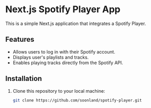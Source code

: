 # Next.js Spotify Player App

This is a simple Next.js application that integrates a Spotify Player.

## Features

- Allows users to log in with their Spotify account.
- Displays user's playlists and tracks.
- Enables playing tracks directly from the Spotify API.

## Installation

1. Clone this repository to your local machine:

   ```bash
   git clone https://github.com/soonland/spotify-player.git
